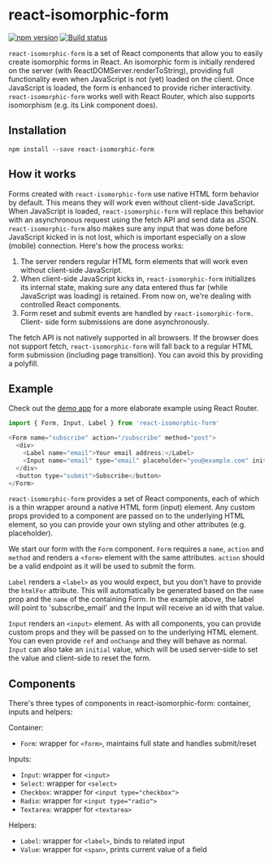 # react-isomorphic-form

[![npm version][npm shield]][npm url]
[![Build status][travis shield]][travis url]

`react-isomorphic-form` is a set of React components that allow you to easily
create isomorphic forms in React. An isomorphic form is initially rendered on
the server (with ReactDOMServer.renderToString), providing full functionality
even when JavaScript is not (yet) loaded on the client. Once JavaScript is
loaded, the form is enhanced to provide richer interactivity.
`react-isomorphic-form` works well with React Router, which also supports
isomorphism (e.g. its Link component does).

[npm shield]: https://img.shields.io/npm/v/react-isomorphic-form.svg?maxAge=2592000
[npm url]: https://www.npmjs.com/package/react-isomorphic-form
[travis shield]: https://travis-ci.org/ghengeveld/react-isomorphic-form.svg?branch=master
[travis url]: https://travis-ci.org/ghengeveld/react-isomorphic-form

## Installation

```shell
npm install --save react-isomorphic-form
```

## How it works

Forms created with `react-isomorphic-form` use native HTML form behavior by
default. This means they will work even without client-side JavaScript. When
JavaScript is loaded, `react-isomorphic-form` will replace this behavior with
an asynchronous request using the fetch API and send data as JSON.
`react-isomorphic-form` also makes sure any input that was done before JavaScript
kicked in is not lost, which is important especially on a slow (mobile)
connection. Here's how the process works:

1. The server renders regular HTML form elements that will work even without
   client-side JavaScript.
2. When client-side JavaScript kicks in, `react-isomorphic-form` initializes
   its internal state, making sure any data entered thus far (while JavaScript
   was loading) is retained. From now on, we're dealing with controlled React
   components.
3. Form reset and submit events are handled by `react-isomorphic-form.` Client-
   side form submissions are done asynchronously.

The fetch API is not natively supported in all browsers. If the browser does
not support fetch, `react-isomorphic-form` will fall back to a regular HTML
form submission (including page transition). You can avoid this by providing a
polyfill.

## Example

Check out the [demo app](demo) for a more elaborate example using React Router.

```js
import { Form, Input, Label } from 'react-isomorphic-form'

<Form name="subscribe" action="/subscribe" method="post">
  <div>
    <Label name="email">Your email address:</Label>
    <Input name="email" type="email" placeholder="you@example.com" initial={email} />
  </div>
  <button type="submit">Subscribe</button>
</Form>
```

`react-isomorphic-form` provides a set of React components, each of which is a
thin wrapper around a native HTML form (input) element. Any custom props
provided to a component are passed on to the underlying HTML element, so you
can provide your own styling and other attributes (e.g. placeholder).

We start our form with the `Form` component. `Form` requires a `name`, `action`
and `method` and renders a `<form>` element with the same attributes. `action`
should be a valid endpoint as it will be used to submit the form.

`Label` renders a `<label>` as you would expect, but you don't have to provide
the `htmlFor` attribute. This will automatically be generated based on the
`name` prop and the `name` of the containing Form. In the example above, the
label will point to 'subscribe_email' and the Input will receive an id with
that value.

`Input` renders an `<input>` element. As with all components, you can provide
custom props and they will be passed on to the underlying HTML element. You can
even provide `ref` and `onChange` and they will behave as normal. `Input` can
also take an `initial` value, which will be used server-side to set the value
and client-side to reset the form.

## Components

There's three types of components in react-isomorphic-form: container, inputs
and helpers:

Container:
- `Form`: wrapper for `<form>`, maintains full state and handles submit/reset

Inputs:
- `Input`: wrapper for `<input>`
- `Select`: wrapper for `<select>`
- `Checkbox`: wrapper for `<input type="checkbox">`
- `Radio`: wrapper for `<input type="radio">`
- `Textarea`: wrapper for `<textarea>`

Helpers:
- `Label`: wrapper for `<label>`, binds to related input
- `Value`: wrapper for `<span>`, prints current value of a field

